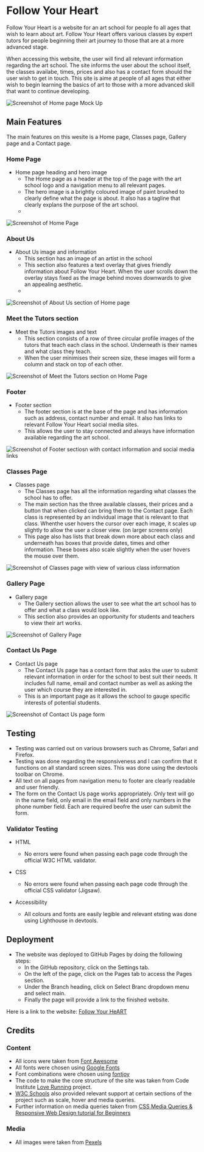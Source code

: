 # Follow Your Heart

Follow Your Heart is a website for an art school for people fo all ages that wish to learn about art. Follow Your Heart offers various classes by expert tutors for people beginning their art journey to those that are at a more advanced stage.

When accessing this website, the user will find all relevant information regarding the art school. The site informs the user about the school itself, the classes availabe, times, prices and also has a contact form should the user wish to get in touch. This site is aime at people of all ages that either wish to begin learning the basics of art to those with a more advanced skill that want to continue developing.

![Screenshot of Home page Mock Up](/assets/images/homepage_mockup.png)
    
## Main Features
The main features on this wesite is a Home page, Classes page, Gallery page and a Contact page. 

### Home Page
  - Home page heading and hero image
    - The Home page as a header at the top of the page with the art school logo and a navigation menu to all relevant pages.
    - The hero image is a brightly coloured image of paint brushed to clearly define what the page is about. It also has a tagline that clearly explans the purpose of the art school.
    - 
 ![Screenshot of Home Page](/assets/images/home_page.png)
 
### About Us
  - About Us image and information
    - This section has an image of an artist in the school 
    - This section also features a text overlay that gives friendly information about Follow Your Heart. When the user scrolls down the overlay stays fixed as the image behind moves downwards to give an appealing aesthetic. 
    - 
 ![Screenshot of About Us section of Home page](/assets/images/about_us.png)
  
 ### Meet the Tutors section
  - Meet the Tutors images and text
    - This section consists of a row of three circular profile images of the tutors that teach each class in the school. Underneath is their names and what class they teach.
    - When the user minimises their screen size, these images will form a column and stack on top of each other.
 
 ![Screenshot of Meet the Tutors section on Home Page](/assets/images/meet_tutors.png)

### Footer
  - Footer section
    - The footer section is at the base of the page and has information such as address, contact number and email. It also has links to relevant Follow Your Heart social media sites.
    - This allows the user to stay connected and always have information available regarding the art school.

![Screenshot of Footer sectiosn with contact information and social media links](/assets/images/footer_info.png)


### Classes Page
  - Classes page
    - The Classes page has all the information regarding what classes the school has to offer. 
    - The main section has the three available classes, their prices and a button that when clicked can bring them to the Contact page. Each class is represented by an individual image that is relevant to that class. Whenthe user hovers the cursor over each image, it scales up slightly to allow the user a closer view. (on larger screens only)
    - This page also has lists that break down more about each class and underneath has boxes that provide dates, times and other information. These boxes also scale slightly when the user hovers the mouse over them.

![Screenshot of Classes page with view of various class information](/assets/images/classes_image.png)

### Gallery Page
  - Gallery page
    - The Gallery section allows the user to see what the art school has to offer and what a class would look like.
    - This section also provides an opportunity for students and teachers to view their art works.

![Screenshot of Gallery Page](/assets/images/gallery_image.png)
    
 ### Contact Us Page
  - Contact Us page
    - The Contact Us page has a contact form that asks the user to submit relevant information in order for the school to best suit their needs. It includes full name, email and contact number as well as asking the user which course they are interested in.
    - This is an important page as it allows the school to gauge specific interests of potential students. 

![Screenshot of Contact Us page form](/assets/images/contact_image.png)
  
## Testing
 - Testing was carried out on various browsers such as Chrome, Safari and Firefox.
 - Testing was done regarding the responsiveness and I can confirm that it functions on all standard screen sizes. This was done using the devtools toolbar on Chrome.
 - All text on all pages from navigation menu to footer are clearly readable and user friendly.
 - The form on the Contact Us page works appropriately. Only text will go in the name field, only email in the email field and only numbers in the phone number field. Each are required beofre the user can submit the form. 
    
 ### Validator Testing
  - HTML
      - No errors were found when passing each page code through the official W3C HTML validator.
        
  - CSS
      - No errors were found when passing each page code through the official CSS validator (Jigsaw).
        
  - Accessibility
      - All colours and fonts are easily legible and relevant etsting was done using Lighthouse in devtools.
        
  ## Deployment
  - The website was deployed to GitHub Pages by doing the following steps:
      - In the GitHub repository, click on the Settings tab.
      - On the left of the page, click on the Pages tab to access the Pages section.
      - Under the Branch heading, click on Select Branc dropdown menu and select main.
      - Finally the page will provide a link to the finished website.
        
   Here is a link to the website: [Follow Your HeART](https://coenmichael.github.io/PP1_Follow-Your-HeART/index.html)
   
   ## Credits
   
   ### Content
   - All icons were taken from [Font Awesome](https://fontawesome.com/)
   - All fonts were chosen using [Google Fonts](https://fonts.google.com/?preview.text=follow%20your%20heART&preview.text_type=custom&query=paint)
   - Font combinations were chosen using [fontjoy](https://fontjoy.com/#)
   - The code to make the core structure of the site was taken from Code Institute [Love Running](https://github.com/Code-Institute-Solutions/love-running-2.0-sourcecode/tree/main/08-responsive-elements/02-responsive-header) project.
   - [W3C Schools](https://www.w3schools.com/) also provided relevant support at certain sections of the project such as scale, hover and media queries.
   - Further information on media queries taken from [CSS Media Queries & Responsive Web Design tutorial for Beginners](https://www.youtube.com/watch?v=69IbzTWg5PM)
    
   ### Media
   - All images were taken from [Pexels](https://www.pexels.com/)
